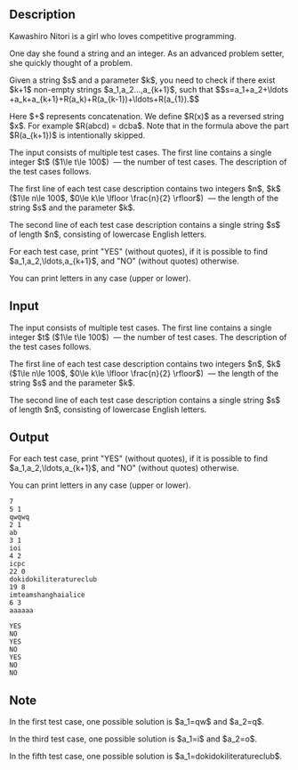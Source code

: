 ## Description

<div><p>Kawashiro Nitori is a girl who loves competitive programming.</p><p>One day she found a string and an integer. As an advanced problem setter, she quickly thought of a problem.</p><p>Given a string $s$ and a parameter $k$, you need to check if there exist $k+1$ non-empty strings $a_1,a_2...,a_{k+1}$, such that $$s=a_1+a_2+\ldots +a_k+a_{k+1}+R(a_k)+R(a_{k-1})+\ldots+R(a_{1}).$$ </p><p>Here $+$ represents concatenation. We define $R(x)$ as a reversed string $x$. For example $R(abcd) = dcba$. Note that in the formula above the part $R(a_{k+1})$ is intentionally skipped.</p></div><div class="input-specification"><p>The input consists of multiple test cases. The first line contains a single integer $t$ ($1\le t\le 100$) &nbsp;— the number of test cases. The description of the test cases follows.</p><p>The first line of each test case description contains two integers $n$, $k$ ($1\le n\le 100$, $0\le k\le \lfloor \frac{n}{2} \rfloor$) &nbsp;— the length of the string $s$ and the parameter $k$.</p><p>The second line of each test case description contains a single string $s$ of length $n$, consisting of lowercase English letters.</p></div><div class="output-specification"><p>For each test case, print "<span class="tex-font-style-tt">YES</span>" (without quotes), if it is possible to find $a_1,a_2,\ldots,a_{k+1}$, and "<span class="tex-font-style-tt">NO</span>" (without quotes) otherwise.</p><p>You can print letters in any case (upper or lower).</p></div>

## Input

<p>The input consists of multiple test cases. The first line contains a single integer $t$ ($1\le t\le 100$) &nbsp;— the number of test cases. The description of the test cases follows.</p><p>The first line of each test case description contains two integers $n$, $k$ ($1\le n\le 100$, $0\le k\le \lfloor \frac{n}{2} \rfloor$) &nbsp;— the length of the string $s$ and the parameter $k$.</p><p>The second line of each test case description contains a single string $s$ of length $n$, consisting of lowercase English letters.</p>

## Output

<p>For each test case, print "<span class="tex-font-style-tt">YES</span>" (without quotes), if it is possible to find $a_1,a_2,\ldots,a_{k+1}$, and "<span class="tex-font-style-tt">NO</span>" (without quotes) otherwise.</p><p>You can print letters in any case (upper or lower).</p>





```input1
7
5 1
qwqwq
2 1
ab
3 1
ioi
4 2
icpc
22 0
dokidokiliteratureclub
19 8
imteamshanghaialice
6 3
aaaaaa
```




```output1
YES
NO
YES
NO
YES
NO
NO
```



## Note

<p>In the first test case, one possible solution is $a_1=qw$ and $a_2=q$.</p><p>In the third test case, one possible solution is $a_1=i$ and $a_2=o$.</p><p>In the fifth test case, one possible solution is $a_1=dokidokiliteratureclub$.</p>
